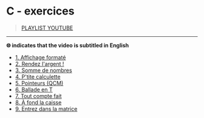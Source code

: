 # C - exercices

> [PLAYLIST YOUTUBE](https://www.youtube.com/playlist?list=PLrSOXFDHBtfF6lXQpJ4hBha76DsQufiEQ)

---

**🌐 indicates that the video is subtitled in English**

+ [1. Affichage formaté](https://www.youtube.com/watch?v=JpKaxVCjAMw)
+ [2. Rendez l'argent !](https://www.youtube.com/watch?v=OQP3kgexXtU)
+ [3. Somme de nombres](https://www.youtube.com/watch?v=aXHroKdj_mI)
+ [4. P'tite calculette](https://www.youtube.com/watch?v=CTuqMr6F59Q)
+ [5. Pointeurs (QCM)](https://www.youtube.com/watch?v=BZXkTNPWHRQ)
+ [6. Ballade en T](https://www.youtube.com/watch?v=udgS8xh_FD8)
+ [7. Tout compte fait](https://www.youtube.com/watch?v=W1cNlw2H2xg)
+ [8. À fond la caisse](https://www.youtube.com/watch?v=cY79sEvkEQc)
+ [9. Entrez dans la matrice](#)
